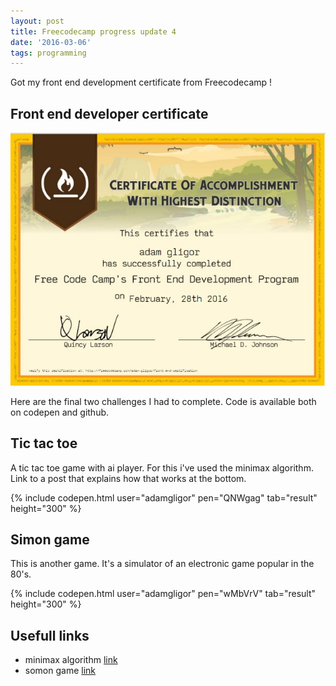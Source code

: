 ```yaml
---
layout: post
title: Freecodecamp progress update 4
date: '2016-03-06'
tags: programming
---
```


Got my front end development certificate from Freecodecamp !

## Front end developer certificate

![placeholder](/public/fcc1.jpg "freecodecamp front end development certificate")

Here are the final two challenges I had to complete. Code is available both on codepen and github.

## Tic tac toe

A tic tac toe game with ai player. For this i've used the minimax algorithm. Link to a post that explains how that works at the bottom.

{% include codepen.html user="adamgligor" pen="QNWgag" tab="result" height="300" %}

## Simon game

This is another game. It's a simulator of an electronic game popular in the 80's.

{% include codepen.html user="adamgligor" pen="wMbVrV" tab="result" height="300" %}


## Usefull links

 - minimax algorithm [link](http://www.wisamyacteen.com/2012/11/an-artificial-intelligence-example-tic-tac-toe-using-c/)
 - somon game [link](https://en.wikipedia.org/wiki/Simon_(game))
